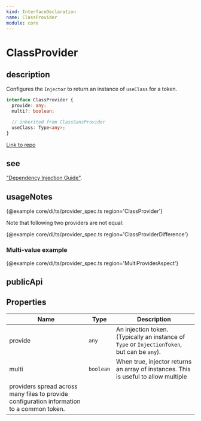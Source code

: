 ```yaml
---
kind: InterfaceDeclaration
name: ClassProvider
module: core
---
```


# ClassProvider

## description

Configures the `Injector` to return an instance of `useClass` for a token.

```ts
interface ClassProvider {
  provide: any;
  multi?: boolean;

  // inherited from ClassSansProvider
  useClass: Type<any>;
}
```

[Link to repo](https://github.com/timdeschryver/angular/blob/master/packages/core/src/di/interface/provider.ts#L311-L322)

## see

["Dependency Injection Guide"](guide/dependency-injection).

## usageNotes

{@example core/di/ts/provider_spec.ts region='ClassProvider'}

Note that following two providers are not equal:

{@example core/di/ts/provider_spec.ts region='ClassProviderDifference'}

### Multi-value example

{@example core/di/ts/provider_spec.ts region='MultiProviderAspect'}

## publicApi

## Properties

| Name                                                                                       | Type      | Description                                                                                  |
| ------------------------------------------------------------------------------------------ | --------- | -------------------------------------------------------------------------------------------- |
| provide                                                                                    | `any`     | An injection token. (Typically an instance of `Type` or `InjectionToken`, but can be `any`). |
| multi                                                                                      | `boolean` | When true, injector returns an array of instances. This is useful to allow multiple          |
| providers spread across many files to provide configuration information to a common token. |
